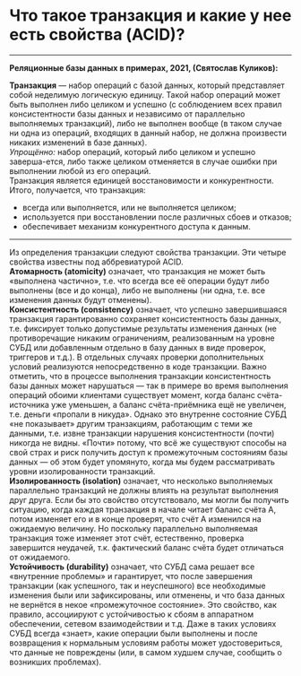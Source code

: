 # Что такое транзакция и какие у нее есть свойства (ACID)?
---

**Реляционные базы данных в примерах, 2021, (Святослав Куликов):**

**Транзакция** — набор операций с базой данных, который представляет собой неделимую логическую единицу. Такой набор операций может быть выполнен либо целиком и успешно (с соблюдением всех правил консистентности базы данных и независимо от параллельно выполняемых транзакций), либо не выполнен вообще (в таком случае ни одна из операций, входящих в данный набор, не должна произвести никаких изменений в базе данных).  
*Упрощённо:* набор операций, который либо целиком и успешно заверша-ется, либо также целиком отменяется в случае ошибки при выполнении любой из его операций.  
Транзакция является единицей восстановимости и конкурентности.  
Итого, получается, что транзакция:

- всегда или выполняется, или не выполняется целиком;
- используется при восстановлении после различных сбоев и отказов;
- обеспечивает механизм конкурентного доступа к данным.

---

Из определения транзакции следуют свойства транзакции. Эти четыре свойства известны под аббревиатурой ACID.  
**Атомарность (atomicity)** означает, что транзакция не может быть «выполнена частично», т.е. что всегда все её операции будут либо выполнены (все и до конца), либо не выполнены (ни одна, т.е. все изменения данных будут отменены).  
**Консистентность (consistency)** означает, что успешно завершившаяся транзакция гарантированно сохраняет консистентность базы данных, т.е. фиксирует только допустимые результаты изменения данных (не противоречащие никаким ограничениям, реализованным на уровне СУБД или добавленным отдельно в базу данных в виде проверок, триггеров и т.д.). В отдельных случаях проверки дополнительных условий реализуются непосредственно в коде транзакции.
Важно отметить, что в процессе выполнения транзакции консистентность базы данных может нарушаться — так в примере во время выполнения операций обоими клиентами существует момент, когда баланс счёта-источника уже уменьшен, а баланс счёта-приёмника ещё не увеличен, т.е. деньги «пропали в никуда». Однако это внутренне состояние СУБД «не показывает» другим транзакциям, работающим с теми же данными, т.е. извне транзакции нарушения консистентности (почти) никогда не видны. «Почти» потому, что всё же существуют способы на свой страх и риск получить доступ к промежуточным состояниям базы данных — об этом будет упомянуто, когда мы будем рассматривать уровни изолированности транзакций.  
**Изолированность (isolation)** означает, что несколько выполняемых параллельно транзакций не должны влиять на результат выполнения друг друга. Если бы это свойство отсутствовало, мы могли бы получить ситуацию, когда каждая транзакция в начале читает баланс счёта A, потом изменяет его и в конце проверят, что счёт A изменился на ожидаемую величину. Но поскольку параллельно выполняемая транзакция тоже изменяет этот счёт, естественно, проверка завершится неудачей, т.к. фактический баланс счёта будет отличаться от ожидаемого.  
**Устойчивость (durability)** означает, что СУБД сама решает все «внутренние проблемы» и гарантирует, что после завершения транзакции (как успешного, так и неуспешного) все необходимые изменения были или зафиксированы, или отменены, и что база данных не вернётся в некое «промежуточное состояние». Это свойство, как правило, ассоциируют с устойчивостью к сбоям в аппаратном обеспечении, сетевом взаимодействии и т.д. Даже в таких условиях СУБД всегда «знает», какие операции были выполнены и после возвращения к нормальным условиям работы может удостовериться, что данные не повреждены (или, в самом худшем случае, сообщить о возникших проблемах).